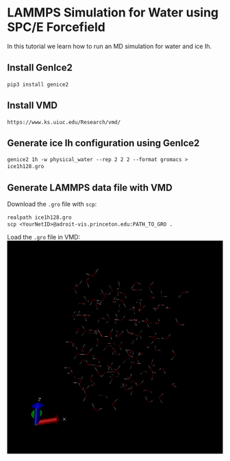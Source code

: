 # LAMMPS Simulation for Water using SPC/E Forcefield
In this tutorial we learn how to run an MD simulation for water and ice Ih.

## Install GenIce2
```
pip3 install genice2
```

## Install VMD
```
https://www.ks.uiuc.edu/Research/vmd/
```

## Generate ice Ih configuration using GenIce2
```
genice2 1h -w physical_water --rep 2 2 2 --format gromacs > ice1h128.gro
```

## Generate LAMMPS data file with VMD
Download the `.gro` file with `scp`:
```
realpath ice1h128.gro
scp <YourNetID>@adroit-vis.princeton.edu:PATH_TO_GRO .
```

Load the `.gro` file in VMD:
![ice](ice128.png)